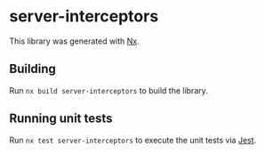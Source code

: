 # server-interceptors

This library was generated with [Nx](https://nx.dev).

## Building

Run `nx build server-interceptors` to build the library.

## Running unit tests

Run `nx test server-interceptors` to execute the unit tests via [Jest](https://jestjs.io).
